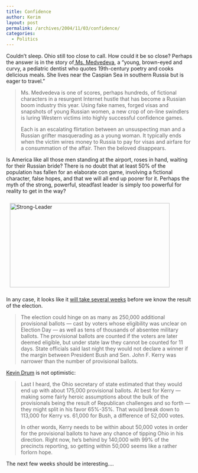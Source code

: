 ```yaml
---
title: Confidence
author: Kerim
layout: post
permalink: /archives/2004/11/03/confidence/
categories:
  - Politics
---
```

Couldn&#8217;t sleep. Ohio still too close to call. How could it be so close? Perhaps the answer is in the story of<a href="http://www.nytimes.com/2004/11/03/international/europe/03love.html?ex=1257138000&#38;en=23682285a120675e&#38;ei=5090&#38;partner=rssuserland" onclick="_gaq.push(['_trackEvent', 'outbound-article', 'http://www.nytimes.com/2004/11/03/international/europe/03love.html?ex=1257138000&en=23682285a120675e&ei=5090&partner=rssuserland', ' Ms. Medvedeva']);" > Ms. Medvedeva</a>, a &#8220;young, brown-eyed and curvy, a pediatric dentist who quotes 19th-century poetry and cooks delicious meals. She lives near the Caspian Sea in southern Russia but is eager to travel.&#8221;  


> Ms. Medvedeva is one of scores, perhaps hundreds, of fictional characters in a resurgent Internet hustle that has become a Russian boom industry this year. Using fake names, forged visas and snapshots of young Russian women, a new crop of on-line swindlers is luring Western victims into highly successful confidence games. 
> 
> Each is an escalating flirtation between an unsuspecting man and a Russian grifter masquerading as a young woman. It typically ends when the victim wires money to Russia to pay for visas and airfare for a consummation of the affair. Then the beloved disappears.

Is America like all those men standing at the airport, roses in hand, waiting for their Russian bride? There is no doubt that at least 50% of the population has fallen for an elaborate con game, involving a fictional character, false hopes, and that we will all end up poorer for it. Perhaps the myth of the strong, powerful, steadfast leader is simply too powerful for reality to get in the way?

<a href="http://www.cnn.com/ELECTION/2004/pages/results/states/US/P/00/epolls.0.html" onclick="_gaq.push(['_trackEvent', 'outbound-article', 'http://www.cnn.com/ELECTION/2004/pages/results/states/US/P/00/epolls.0.html', '']);" ><img src="http://test.oxus.net/images/strong-leader.jpg" height="228" width="432" border="0" hspace="10" vspace="10" alt="Strong-Leader" title="Strong-Leader" /></a>

In any case, it looks like it <a href="http://www.washingtonpost.com/ac2/wp-dyn/A20565-2004Nov3?language=printer" onclick="_gaq.push(['_trackEvent', 'outbound-article', 'http://www.washingtonpost.com/ac2/wp-dyn/A20565-2004Nov3?language=printer', 'will take several weeks']);" >will take several weeks</a> before we know the result of the election.

> The election could hinge on as many as 250,000 additional provisional ballots &#8212; cast by voters whose eligibility was unclear on Election Day &#8212; as well as tens of thousands of absentee military ballots. The provisional ballots are counted if the voters are later deemed eligible, but under state law they cannot be counted for 11 days. State officials said last night they would not declare a winner if the margin between President Bush and Sen. John F. Kerry was narrower than the number of provisional ballots.

<a href="http://www.washingtonmonthly.com/archives/individual/2004_11/005074.php" onclick="_gaq.push(['_trackEvent', 'outbound-article', 'http://www.washingtonmonthly.com/archives/individual/2004_11/005074.php', 'Kevin Drum']);" >Kevin Drum</a> is not optimistic:

> Last I heard, the Ohio secretary of state estimated that they would end up with about 175,000 provisional ballots. At best for Kerry — making some fairly heroic assumptions about the bulk of the provisionals being the result of Republican challenges and so forth — they might split in his favor 65%-35%. That would break down to 113,000 for Kerry vs. 61,000 for Bush, a difference of 52,000 votes.
> 
> In other words, Kerry needs to be within about 50,000 votes in order for the provisional ballots to have any chance of tipping Ohio in his direction. Right now, he&#8217;s behind by 140,000 with 99% of the precincts reporting, so getting within 50,000 seems like a rather forlorn hope.

The next few weeks should be interesting&#8230;.

